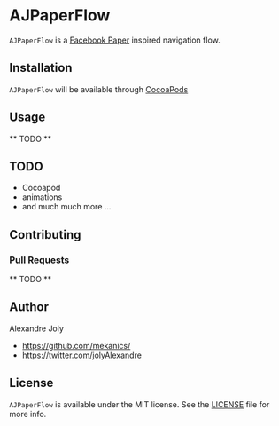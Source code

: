 # AJPaperFlow

`AJPaperFlow` is a [Facebook Paper](http://facebook.com/paper) inspired navigation flow. 

## Installation

`AJPaperFlow` will be available through [CocoaPods](http://cocoapods.org)

## Usage 

** TODO **

## TODO

 - Cocoapod
 - animations
 - and much much more ... 

## Contributing
### Pull Requests
** TODO **

## Author

Alexandre Joly

 - https://github.com/mekanics/
 - https://twitter.com/jolyAlexandre

## License

`AJPaperFlow` is available under the MIT license. See the [LICENSE](LICENSE) file for more info.
